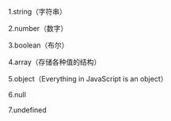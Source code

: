 1.string（字符串）

2.number（数字）

3.boolean（布尔）

4.array（存储各种值的结构）

5.object（Everything in JavaScript is an object）

6.null

7.undefined

